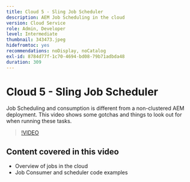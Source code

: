 ```yaml
---
title: Cloud 5 - Sling Job Scheduler
description: AEM Job Scheduling in the cloud
version: Cloud Service
role: Admin, Developer
level: Intermediate
thumbnail: 343473.jpeg
hidefromtoc: yes
recommendations: noDisplay, noCatalog
exl-id: 8784d77f-1c70-4694-bd08-79b71adbda48
duration: 309
---
```

# Cloud 5 - Sling Job Scheduler

Job Scheduling and consumption is different from a non-clustered AEM deployment. This video shows some gotchas and things to look out for when running these tasks.

>[!VIDEO](https://video.tv.adobe.com/v/343473?quality=12&learn=on)

## Content covered in this video

+ Overview of jobs in the cloud
+ Job Consumer and scheduler code examples
